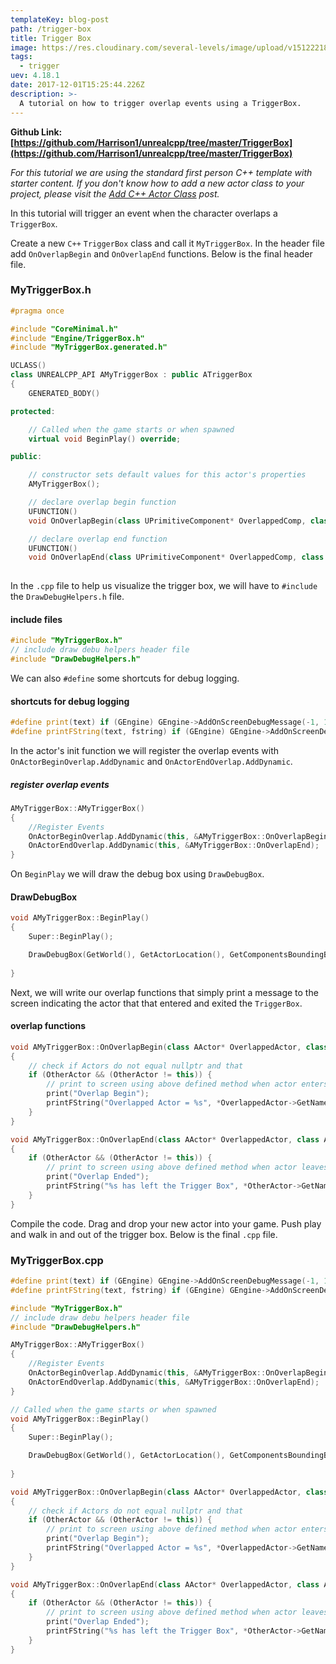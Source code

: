 ```yaml
---
templateKey: blog-post
path: /trigger-box
title: Trigger Box
image: https://res.cloudinary.com/several-levels/image/upload/v1512221876/trigger-box_pnwkdo.jpg
tags:
  - trigger
uev: 4.18.1
date: 2017-12-01T15:25:44.226Z
description: >-
  A tutorial on how to trigger overlap events using a TriggerBox.
---
```

**Github Link: [https://github.com/Harrison1/unrealcpp/tree/master/TriggerBox](https://github.com/Harrison1/unrealcpp/tree/master/TriggerBox)**

*For this tutorial we are using the standard first person C++ template with starter content. If you don't know how to add a new actor class to your project, please visit the [Add C++ Actor Class](/add-actor-class) post.*

In this tutorial will trigger an event when the character overlaps a `TriggerBox`.

Create a new `C++` `TriggerBox` class and call it `MyTriggerBox`. In the header file add `OnOverlapBegin` and `OnOverlapEnd` functions. Below is the final header file.

### MyTriggerBox.h
```cpp
#pragma once

#include "CoreMinimal.h"
#include "Engine/TriggerBox.h"
#include "MyTriggerBox.generated.h"

UCLASS()
class UNREALCPP_API AMyTriggerBox : public ATriggerBox
{
	GENERATED_BODY()

protected:

	// Called when the game starts or when spawned
	virtual void BeginPlay() override;

public:

	// constructor sets default values for this actor's properties
	AMyTriggerBox();

    // declare overlap begin function
	UFUNCTION()
	void OnOverlapBegin(class UPrimitiveComponent* OverlappedComp, class AActor* OtherActor, class UPrimitiveComponent* OtherComp, int32 OtherBodyIndex, bool bFromSweep, const FHitResult& SweepResult);

	// declare overlap end function
	UFUNCTION()
	void OnOverlapEnd(class UPrimitiveComponent* OverlappedComp, class AActor* OtherActor, class UPrimitiveComponent* OtherComp, int32 OtherBodyIndex);
	
```

In the `.cpp` file to help us visualize the trigger box, we will have to `#include` the `DrawDebugHelpers.h` file.

#### include files
```cpp
#include "MyTriggerBox.h"
// include draw debu helpers header file
#include "DrawDebugHelpers.h"
```

We can also `#define` some shortcuts for debug logging.

#### shortcuts for debug logging
```cpp
#define print(text) if (GEngine) GEngine->AddOnScreenDebugMessage(-1, 1.5, FColor::Green,text)
#define printFString(text, fstring) if (GEngine) GEngine->AddOnScreenDebugMessage(-1, 5.f, FColor::Green, FString::Printf(TEXT(text), fstring))
```

In the actor's init function we will register the overlap events with `OnActorBeginOverlap.AddDynamic` and `OnActorEndOverlap.AddDynamic`. 

##### register overlap events
```cpp
AMyTriggerBox::AMyTriggerBox()
{
    //Register Events
    OnActorBeginOverlap.AddDynamic(this, &AMyTriggerBox::OnOverlapBegin);
    OnActorEndOverlap.AddDynamic(this, &AMyTriggerBox::OnOverlapEnd);
}
```

On `BeginPlay` we will draw the debug box using `DrawDebugBox`.

#### DrawDebugBox
```cpp
void AMyTriggerBox::BeginPlay()
{
	Super::BeginPlay();

    DrawDebugBox(GetWorld(), GetActorLocation(), GetComponentsBoundingBox().GetExtent(), FColor::Purple, true, -1, 0, 5);
	
}
```

Next, we will write our overlap functions that simply print a message to the screen indicating the actor that that entered and exited the `TriggerBox`.

#### overlap functions
```cpp
void AMyTriggerBox::OnOverlapBegin(class AActor* OverlappedActor, class AActor* OtherActor)
{
    // check if Actors do not equal nullptr and that 
    if (OtherActor && (OtherActor != this)) {
        // print to screen using above defined method when actor enters trigger box
        print("Overlap Begin");
        printFString("Overlapped Actor = %s", *OverlappedActor->GetName());
    }
}

void AMyTriggerBox::OnOverlapEnd(class AActor* OverlappedActor, class AActor* OtherActor)
{
    if (OtherActor && (OtherActor != this)) {
        // print to screen using above defined method when actor leaves trigger box
        print("Overlap Ended");
        printFString("%s has left the Trigger Box", *OtherActor->GetName());
    }
}
```

Compile the code. Drag and drop your new actor into your game. Push play and walk in and out of the trigger box. Below is the final `.cpp` file.

### MyTriggerBox.cpp
```cpp
#define print(text) if (GEngine) GEngine->AddOnScreenDebugMessage(-1, 1.5, FColor::Green,text)
#define printFString(text, fstring) if (GEngine) GEngine->AddOnScreenDebugMessage(-1, 5.f, FColor::Green, FString::Printf(TEXT(text), fstring))

#include "MyTriggerBox.h"
// include draw debu helpers header file
#include "DrawDebugHelpers.h"

AMyTriggerBox::AMyTriggerBox()
{
    //Register Events
    OnActorBeginOverlap.AddDynamic(this, &AMyTriggerBox::OnOverlapBegin);
    OnActorEndOverlap.AddDynamic(this, &AMyTriggerBox::OnOverlapEnd);
}

// Called when the game starts or when spawned
void AMyTriggerBox::BeginPlay()
{
	Super::BeginPlay();

    DrawDebugBox(GetWorld(), GetActorLocation(), GetComponentsBoundingBox().GetExtent(), FColor::Purple, true, -1, 0, 5);
	
}

void AMyTriggerBox::OnOverlapBegin(class AActor* OverlappedActor, class AActor* OtherActor)
{
    // check if Actors do not equal nullptr and that 
    if (OtherActor && (OtherActor != this)) {
        // print to screen using above defined method when actor enters trigger box
        print("Overlap Begin");
        printFString("Overlapped Actor = %s", *OverlappedActor->GetName());
    }
}

void AMyTriggerBox::OnOverlapEnd(class AActor* OverlappedActor, class AActor* OtherActor)
{
    if (OtherActor && (OtherActor != this)) {
        // print to screen using above defined method when actor leaves trigger box
        print("Overlap Ended");
        printFString("%s has left the Trigger Box", *OtherActor->GetName());
    }
}
```